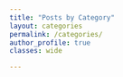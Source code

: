 ```yaml
---
title: "Posts by Category"
layout: categories
permalink: /categories/
author_profile: true
classes: wide

---
```


[//]: # (toc: true)

